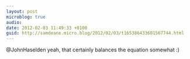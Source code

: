 ```yaml
---
layout: post
microblog: true
audio: 
date: 2012-02-03 11:49:33 +0100
guid: http://samdeane.micro.blog/2012/02/03/t165386433681567744.html
---
```

@JohnHaselden yeah, that certainly balances the equation somewhat :)

